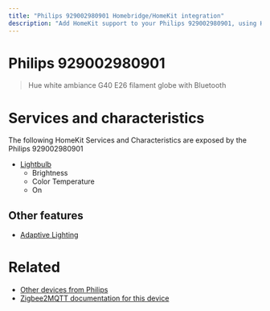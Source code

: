 ```yaml
---
title: "Philips 929002980901 Homebridge/HomeKit integration"
description: "Add HomeKit support to your Philips 929002980901, using Homebridge, Zigbee2MQTT and homebridge-z2m."
---
```

<!---
This file has been GENERATED using src/docgen/docgen.ts
DO NOT EDIT THIS FILE MANUALLY!
-->
# Philips 929002980901
> Hue white ambiance G40 E26 filament globe with Bluetooth


# Services and characteristics
The following HomeKit Services and Characteristics are exposed by
the Philips 929002980901

* [Lightbulb](../../light.md)
  * Brightness
  * Color Temperature
  * On

## Other features
* [Adaptive Lighting](../../light.md)

# Related
* [Other devices from Philips](../index.md#philips)
* [Zigbee2MQTT documentation for this device](https://www.zigbee2mqtt.io/devices/929002980901.html)